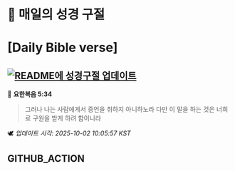 # 🙏 매일의 성경 구절
# [Daily Bible verse]
## [![README에 성경구절 업데이트](https://github.com/DONGSUKA/first_test/actions/workflows/update-readme-bible.yml/badge.svg)](https://github.com/DONGSUKA/first_test/actions/workflows/update-readme-bible.yml)
<!-- START_BIBLE_VERSE -->
📖 **요한복음 5:34**
> 그러나 나는 사람에게서 증언을 취하지 아니하노라 다만 이 말을 하는 것은 너희로 구원을 받게 하려 함이니라

🕊️ _업데이트 시각: 2025-10-02 10:05:57 KST_
  <!-- END_BIBLE_VERSE -->
## GITHUB_ACTION
